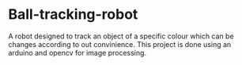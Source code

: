 # Ball-tracking-robot
A robot designed to track an object of a specific colour which can be changes according to out convinience. This project is done using an arduino and opencv for image processing.
